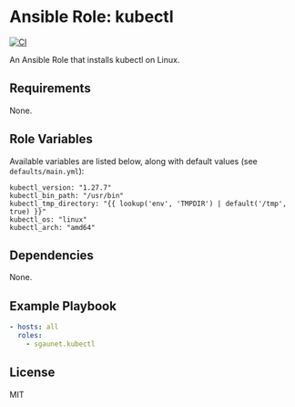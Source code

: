 
# Ansible Role: kubectl

[![CI](https://github.com/sgaunet/ansible-role-kubectl/workflows/CI/badge.svg?event=push)](https://github.com/sgaunet/ansible-role-kubectl/actions?query=workflow%3ACI)

An Ansible Role that installs kubectl on Linux.

## Requirements

None.

## Role Variables

Available variables are listed below, along with default values (see `defaults/main.yml`):

    kubectl_version: "1.27.7"
    kubectl_bin_path: "/usr/bin"
    kubectl_tmp_directory: "{{ lookup('env', 'TMPDIR') | default('/tmp', true) }}"
    kubectl_os: "linux"
    kubectl_arch: "amd64"

## Dependencies

None.

## Example Playbook

```yaml
- hosts: all
  roles:
    - sgaunet.kubectl
```

## License

MIT
